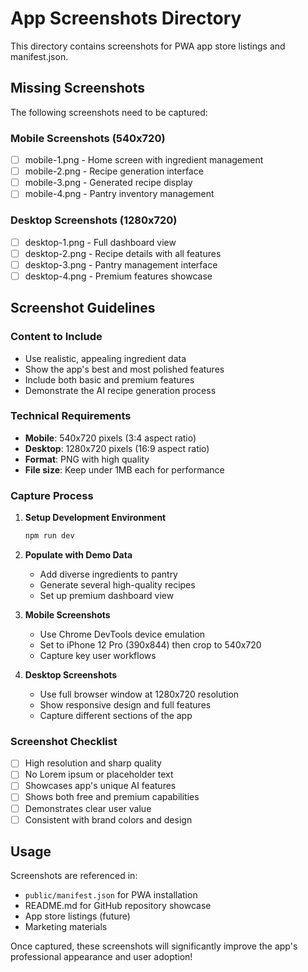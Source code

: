 # App Screenshots Directory

This directory contains screenshots for PWA app store listings and manifest.json.

## Missing Screenshots

The following screenshots need to be captured:

### Mobile Screenshots (540x720)

- [ ] mobile-1.png - Home screen with ingredient management
- [ ] mobile-2.png - Recipe generation interface
- [ ] mobile-3.png - Generated recipe display
- [ ] mobile-4.png - Pantry inventory management

### Desktop Screenshots (1280x720)

- [ ] desktop-1.png - Full dashboard view
- [ ] desktop-2.png - Recipe details with all features
- [ ] desktop-3.png - Pantry management interface
- [ ] desktop-4.png - Premium features showcase

## Screenshot Guidelines

### Content to Include

- Use realistic, appealing ingredient data
- Show the app's best and most polished features
- Include both basic and premium features
- Demonstrate the AI recipe generation process

### Technical Requirements

- **Mobile**: 540x720 pixels (3:4 aspect ratio)
- **Desktop**: 1280x720 pixels (16:9 aspect ratio)
- **Format**: PNG with high quality
- **File size**: Keep under 1MB each for performance

### Capture Process

1. **Setup Development Environment**

   ```bash
   npm run dev
   ```

2. **Populate with Demo Data**
   - Add diverse ingredients to pantry
   - Generate several high-quality recipes
   - Set up premium dashboard view

3. **Mobile Screenshots**
   - Use Chrome DevTools device emulation
   - Set to iPhone 12 Pro (390x844) then crop to 540x720
   - Capture key user workflows

4. **Desktop Screenshots**
   - Use full browser window at 1280x720 resolution
   - Show responsive design and full features
   - Capture different sections of the app

### Screenshot Checklist

- [ ] High resolution and sharp quality
- [ ] No Lorem ipsum or placeholder text
- [ ] Showcases app's unique AI features
- [ ] Shows both free and premium capabilities
- [ ] Demonstrates clear user value
- [ ] Consistent with brand colors and design

## Usage

Screenshots are referenced in:

- `public/manifest.json` for PWA installation
- README.md for GitHub repository showcase
- App store listings (future)
- Marketing materials

Once captured, these screenshots will significantly improve the app's professional appearance and user adoption!
